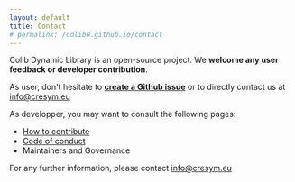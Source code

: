 ```yaml
---
layout: default
title: Contact
# permalink: /colib0.github.io/contact
---
```



Colib Dynamic Library is an open-source project. We **welcome any user feedback or developer contribution**. 

As user, don't hesitate to [**create a Github issue**](https://github.com/CRESYM/colib0.github.io/issues/new) or to directly contact us at info@cresym.eu 

As developper, you may want to consult the following pages:
- [How to contribute](/about/contribute)
- [Code of conduct](/about/codeConduct)
- Maintainers and Governance

For any further information, please contact info@cresym.eu